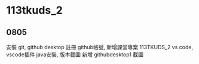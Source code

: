 # 113tkuds_2


## 0805
安裝 git, github desktop
註冊 github帳號, 新增課堂專案 113TKUDS_2
vs code, vscode插件
java安裝, 版本截圖
新增 githubdesktop1 截圖
